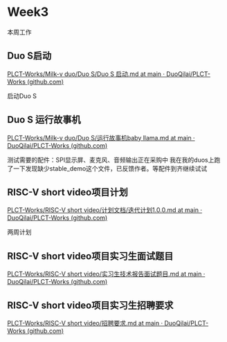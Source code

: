 # Week3

本周工作

## Duo S启动

[PLCT-Works/Milk-v duo/Duo S/Duo S 启动.md at main · DuoQilai/PLCT-Works (github.com)](https://github.com/DuoQilai/PLCT-Works/blob/main/Milk-v%20duo/Duo%20S/Duo%20S%20%E5%90%AF%E5%8A%A8.md)

启动Duo S

## Duo S 运行故事机

[PLCT-Works/Milk-v duo/Duo S/运行故事机baby llama.md at main · DuoQilai/PLCT-Works (github.com)](https://github.com/DuoQilai/PLCT-Works/blob/main/Milk-v%20duo/Duo%20S/%E8%BF%90%E8%A1%8C%E6%95%85%E4%BA%8B%E6%9C%BAbaby%20llama.md)

测试需要的配件：SPI显示屏、麦克风、音频输出正在采购中
我在我的duos上跑了一下发现缺少stable_demo这个文件，已反馈作者。等配件到齐继续试试

## RISC-V short video项目计划

[PLCT-Works/RISC-V short video/计划文档/迭代计划1.0.0.md at main · DuoQilai/PLCT-Works (github.com)](https://github.com/DuoQilai/PLCT-Works/blob/main/RISC-V%20short%20video/%E8%AE%A1%E5%88%92%E6%96%87%E6%A1%A3/%E8%BF%AD%E4%BB%A3%E8%AE%A1%E5%88%921.0.0.md)

两周计划

## RISC-V short video项目实习生面试题目

[PLCT-Works/RISC-V short video/实习生技术报告面试题目.md at main · DuoQilai/PLCT-Works (github.com)](https://github.com/DuoQilai/PLCT-Works/blob/main/RISC-V%20short%20video/%E5%AE%9E%E4%B9%A0%E7%94%9F%E6%8A%80%E6%9C%AF%E6%8A%A5%E5%91%8A%E9%9D%A2%E8%AF%95%E9%A2%98%E7%9B%AE.md)

## RISC-V short video项目实习生招聘要求

[PLCT-Works/RISC-V short video/招聘要求.md at main · DuoQilai/PLCT-Works (github.com)](https://github.com/DuoQilai/PLCT-Works/blob/main/RISC-V%20short%20video/%E6%8B%9B%E8%81%98%E8%A6%81%E6%B1%82.md)